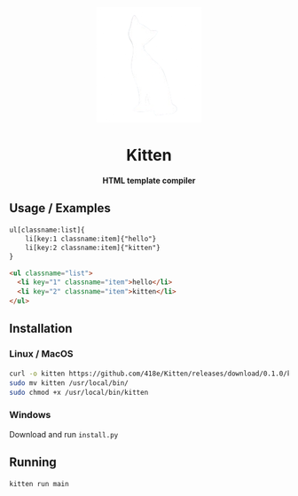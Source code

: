<div align="center">

![Logo](./kitten.png)

# Kitten

#### HTML template compiler

</div>

## Usage / Examples

```kitten
ul[classname:list]{
    li[key:1 classname:item]{"hello"}
    li[key:2 classname:item]{"kitten"}
}
```

```html
<ul classname="list">
  <li key="1" classname="item">hello</li>
  <li key="2" classname="item">kitten</li>
</ul>
```

## Installation

### Linux / MacOS

```bash
curl -o kitten https://github.com/418e/Kitten/releases/download/0.1.0/kitten
sudo mv kitten /usr/local/bin/
sudo chmod +x /usr/local/bin/kitten
```

### Windows

Download and run `install.py`

## Running

```
kitten run main
```
